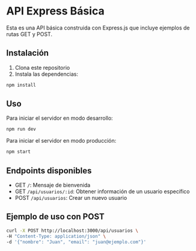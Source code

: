 # API Express Básica

Esta es una API básica construida con Express.js que incluye ejemplos de rutas GET y POST.

## Instalación

1. Clona este repositorio
2. Instala las dependencias:
```bash
npm install
```

## Uso

Para iniciar el servidor en modo desarrollo:
```bash
npm run dev
```

Para iniciar el servidor en modo producción:
```bash
npm start
```

## Endpoints disponibles

- GET `/`: Mensaje de bienvenida
- GET `/api/usuarios/:id`: Obtener información de un usuario específico
- POST `/api/usuarios`: Crear un nuevo usuario

## Ejemplo de uso con POST

```bash
curl -X POST http://localhost:3000/api/usuarios \
-H "Content-Type: application/json" \
-d '{"nombre": "Juan", "email": "juan@ejemplo.com"}'
``` 